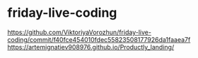 # friday-live-coding
https://github.com/ViktoriyaVorozhun/friday-live-coding/commit/f40fce454010fdec55823508177926da1faaea7f
https://artemignatiev908976.github.io/Productly_landing/
